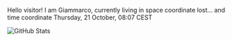 Hello visitor! I am Giammarco, currently living in space coordinate lost... and time coordinate Thursday, 21 October, 08:07 CEST

![GitHub Stats](https://github-readme-stats.vercel.app/api?username=grcasanova)

